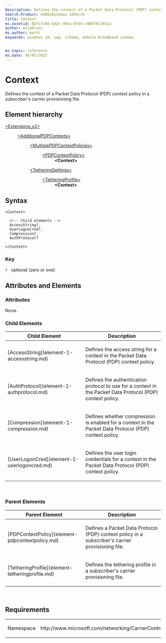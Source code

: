 ```yaml
---
Description: Defines the context of a Packet Data Protocol (PDP) context policy in a subscriber's carrier provisioning file.
Search.Product: eADQiWindows 10XVcnh
title: Context
ms.assetid: bb7c7c66-bd2c-40ca-87e4-c984f8c3911a
author: mcleblanc
ms.author: markl
keywords: windows 10, uwp, schema, mobile broadband schema


ms.topic: reference
ms.date: 04/05/2017
---
```


# Context


Defines the context of a Packet Data Protocol (PDP) context policy in a subscriber's carrier provisioning file.

## Element hierarchy

<dl>
<dt><a href="element-extensions-v2.md">&lt;Extensions_v2&gt;</a></dt>
<dd>
<dl>
<dt><a href="element-additionalpdpcontexts.md">&lt;AdditionalPDPContexts&gt;</a></dt>
<dd>
<dl>
<dt><a href="element-multiplepdpcontextpolicies.md">&lt;MultiplePDPContextPolicies&gt;</a></dt>
<dd>
<dl>
<dt><a href="element-pdpcontextpolicy.md">&lt;PDPContextPolicy&gt;</a></dt>
<dd><b>&lt;Context&gt;</b></dd>
</dl>
</dd>
</dl>
<dl>
<dt><a href="element-tetheringsettings.md">&lt;TetheringSettings&gt;</a></dt>
<dd>
<dl>
<dt><a href="element-tetheringprofile.md">&lt;TetheringProfile&gt;</a></dt>
<dd><b>&lt;Context&gt;</b></dd>
</dl>
</dd>
</dl>
</dd>
</dl>
</dd>
</dl>

## Syntax

``` syntax
<Context>

  <!-- Child elements -->
  AccessString?,
  UserLogonCred?,
  Compression?,
  AuthProtocol?

</Context>
```

### Key

`?`   optional (zero or one)

## Attributes and Elements


### Attributes

None.

### Child Elements

<table>
<colgroup>
<col width="50%" />
<col width="50%" />
</colgroup>
<thead>
<tr class="header">
<th>Child Element</th>
<th>Description</th>
</tr>
</thead>
<tbody>
<tr class="odd">
<td>[AccessString](element-1-accessstring.md)</td>
<td><p>Defines the access string for a context in the Packet Data Protocol (PDP) context policy.</p></td>
</tr>
<tr class="even">
<td>[AuthProtocol](element-1-authprotocol.md)</td>
<td><p>Defines the authentication protocol to use for a context in the Packet Data Protocol (PDP) context policy.</p></td>
</tr>
<tr class="odd">
<td>[Compression](element-1-compression.md)</td>
<td><p>Defines whether compression is enabled for a context in the Packet Data Protocol (PDP) context policy.</p></td>
</tr>
<tr class="even">
<td>[UserLogonCred](element-1-userlogoncred.md)</td>
<td><p>Defines the user login credentials for a context in the Packet Data Protocol (PDP) context policy.</p></td>
</tr>
</tbody>
</table>

 

### Parent Elements

<table>
<colgroup>
<col width="50%" />
<col width="50%" />
</colgroup>
<thead>
<tr class="header">
<th>Parent Element</th>
<th>Description</th>
</tr>
</thead>
<tbody>
<tr class="odd">
<td>[PDPContextPolicy](element-pdpcontextpolicy.md)</td>
<td><p>Defines a Packet Data Protocol (PDP) context policy in a subscriber's carrier provisioning file.</p></td>
</tr>
<tr class="even">
<td>[TetheringProfile](element-tetheringprofile.md)</td>
<td><p>Defines the tethering profile in a subscriber's carrier provisioning file.</p></td>
</tr>
</tbody>
</table>

 

## Requirements

<table>
<colgroup>
<col width="50%" />
<col width="50%" />
</colgroup>
<tbody>
<tr class="odd">
<td><p>Namespace</p></td>
<td><p>http://www.microsoft.com/networking/CarrierControl/v2</p></td>
</tr>
</tbody>
</table>

 

 



